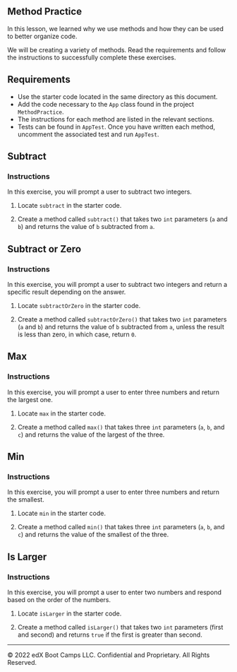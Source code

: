 ## Method Practice

In this lesson, we learned why we use methods and how they can be used to better organize code.

We will be creating a variety of methods. Read the requirements and follow the instructions to successfully complete these exercises.

## Requirements

- Use the starter code located in the same directory as this document.
- Add the code necessary to the `App` class found in the project `MethodPractice`.
- The instructions for each method are listed in the relevant sections.
- Tests can be found in `AppTest`. Once you have written each method, uncomment the associated test and run `AppTest`.

## Subtract

### Instructions

In this exercise, you will prompt a user to subtract two integers.

1. Locate `subtract` in the starter code.

2. Create a method called `subtract()` that takes two `int` parameters (`a` and `b`) and returns the value of `b` subtracted from `a`.

## Subtract or Zero

### Instructions

In this exercise, you will prompt a user to subtract two integers and return a specific result depending on the answer.

1. Locate `subtractOrZero` in the starter code.

2. Create a method called `subtractOrZero()` that takes two `int` parameters (`a` and `b`) and returns the value of `b` subtracted from `a`, unless the result is less than zero, in which case, return `0`.

## Max

### Instructions

In this exercise, you will prompt a user to enter three numbers and return the largest one.

1. Locate `max` in the starter code.

2. Create a method called `max()` that takes three `int` parameters (`a`, `b`, and `c`) and returns the value of the largest of the three.

## Min

### Instructions

In this exercise, you will prompt a user to enter three numbers and return the smallest.

1. Locate `min` in the starter code.

2. Create a method called `min()` that takes three `int` parameters (`a`, `b`, and `c`) and returns the value of the smallest of the three.

## Is Larger

### Instructions

In this exercise, you will prompt a user to enter two numbers and respond based on the order of the numbers.

1. Locate `isLarger` in the starter code.

2. Create a method called `isLarger()` that takes two `int` parameters (first and second) and returns `true` if the first is greater than second.

---

© 2022 edX Boot Camps LLC. Confidential and Proprietary. All Rights Reserved.
